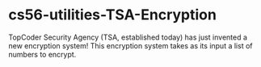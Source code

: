 cs56-utilities-TSA-Encryption
=============================

TopCoder Security Agency (TSA, established today) has just invented a new encryption system! This encryption system takes as its input a list of numbers to encrypt. 